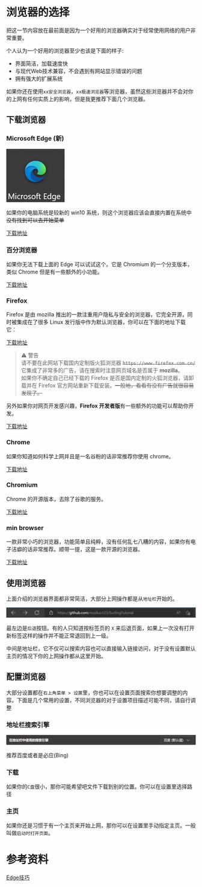 # 浏览器的选择

把这一节内容放在最前面是因为一个好用的浏览器确实对于经常使用网络的用户非常重要。

个人认为一个好用的浏览器至少也该是下面的样子:

* 界面简洁，加载速度快
* 与现代Web技术兼容，不会遇到有网站显示错误的问题
* 拥有强大的扩展系统

如果你还在使用`xx安全浏览器`，`xx极速浏览器`等浏览器，虽然这些浏览器并不会对你的上网有任何实质上的影响，但是我更推荐下面几个浏览器。

## 下载浏览器

### Microsoft Edge (新)

![edge](../img/chap2_edge.png)

如果你的电脑系统是较新的 win10 系统，则这个浏览器应该会直接内置在系统中 ~~没有找到可以去开始菜单~~

[下载地址](https://www.microsoft.com/zh-cn/edge)

### 百分浏览器

如果你无法下载上面的 Edge 可以试试这个。它是 Chromium 的一个分支版本，类似 Chrome 但是有一些额外的小功能。

[下载地址](https://www.centbrowser.cn/)

### Firefox

Firefox 是由 mozilla 推出的一款注重用户隐私与安全的浏览器，它完全开源，同时被集成在了很多 Linux 发行版中作为默认浏览器，你可以在下面的地址下载它：

[下载地址](https://www.mozilla.org/zh-CN/firefox/)

> :warning: 警告\
> 请不要在此网站下载国内定制版火狐浏览器 ~~`https://www.firefox.com.cn/`~~ 它集成了非常多的广告，请在搜索时注意网页域名是否属于 **mozilla**。\
> 如果你不确定自己已经下载的 Firefox 是否是国内定制的火狐浏览器，请卸载并在 Firefox 官方网站重新下载安装。~~一般地，看看有没有广告就很容易发现了。~~

另外如果你对网页开发感兴趣，**Firefox 开发者版**有一些额外的功能可以帮助你开发。

[下载地址](https://www.mozilla.org/zh-CN/firefox/developer/)

### Chrome

如果你知道如何科学上网并且是一名谷粉的话非常推荐你使用 chrome。

[下载地址](https://www.google.com/chrome/)

### Chromium

Chrome 的开源版本，去除了谷歌的服务。

[下载地址](https://www.chromium.org/)

### min browser

一款非常小巧的浏览器，功能简单且纯粹，没有任何乱七八糟的内容，如果你有电子洁癖的话非常推荐。顺带一提，这是一款开源的浏览器。

[下载地址](https://minbrowser.org/)

## 使用浏览器

上面介绍的浏览器界面都非常简洁，大部分上网操作都是从`地址栏`开始的。

![地址栏](../img/chap2_edge_location.png)

最左边是`后退`按钮。有的人只知道按标签页的 `X` 来后退页面，如果上一次没有打开新标签这样的操作并不能正常退回到上一级。

中间是地址栏，它不仅可以搜索内容也可以直接输入链接访问，对于没有设置默认主页的情况下你的上网操作都从这里开始。

## 配置浏览器

大部分设置都在`右上角菜单 > 设置`里，你也可以在设置页面搜索你想要调整的内容。下面是几个常用的设置，不同浏览器的对于设置项目描述可能不同，请自行调整

### 地址栏搜索引擎

![默认搜索](../img/chap2_default_search.png)

推荐百度或者是必应(Bing)

### 下载

如果你的`C盘`很小，那你可能希望吧文件下载到别的位置。你可以在设置里选择路径

### 主页

如果你还是习惯于有一个主页来开始上网，那你可以在设置里手动指定主页。一般叫做`启动时打开页面`。


# 参考资料

[Edge技巧](https://microsoftedgetips.microsoft.com/zh-cn/)
